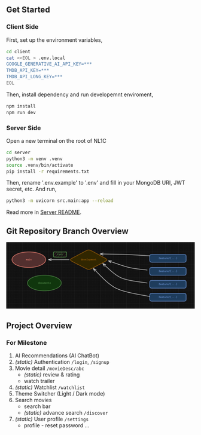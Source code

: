 ## Get Started

### Client Side

First, set up the environment variables,

```bash
cd client
cat <<EOL > .env.local
GOOGLE_GENERATIVE_AI_API_KEY=***
TMDB_API_KEY=***
TMDB_API_LONG_KEY=***
EOL
```

Then, install dependency and run developemnt enviroment,

```bash
npm install
npm run dev
```

### Server Side

Open a new terminal on the root of NL1C

```bash
cd server
python3 -m venv .venv
source .venv/bin/activate
pip install -r requirements.txt
```

Then, rename '.env.example' to '.env' and fill in your MongoDB URI, JWT secret, etc. And run,

```bash
python3 -m uvicorn src.main:app --reload
```

Read more in [Server README](./server/README.md).

## Git Repository Branch Overview

<img width="1170" alt="Git Branch Overview" src="./pubilc/GitBranchOverview.png">

## Project Overview

### For Milestone

1. AI Recommendations (AI ChatBot)
2. _(static)_ Authentication `/login`, `/signup`
3. Movie detail `/movieDesc/abc`
   - _(static)_ review & rating
   - watch trailer
4. _(static)_ Watchlist `/watchlist`
5. Theme Switcher (Light / Dark mode)
6. Search movies
   - search bar
   - _(static)_ advance search `/discover`
7. _(static)_ User profile `/settings`
   - profile - reset password
     ...

